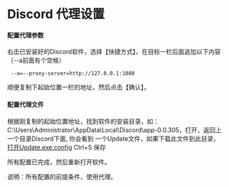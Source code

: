 # Discord 代理设置



#### 配置代理参数

右击已安装好的Discord软件，选择【快捷方式】，在目标一栏后面追加以下内容（--a前面有个空格）
```
 --a=--proxy-server=http://127.0.0.1:1080
```
顺便复制下起始位置一栏的地址，然后点击【确认】。

#### 配置代理文件

根据刚复制的起始位置地址，找到软件的安装目录，如：C:\Users\Administrator\AppData\Local\Discord\app-0.0.305，打开，返回上一个目录Discord下面, 你会看到
一个Update文件，如果下载此文件到此目录， <a href="https://raw.githubusercontent.com/kuai-da/kuai-da.github.io/master/static/Update.exe.config" target="_blank">打开Update.exe.config</a> Ctrl+S 保存

所有配置已完成，然后重新打开软件。

说明：所有配置的前提条件，使用代理。
